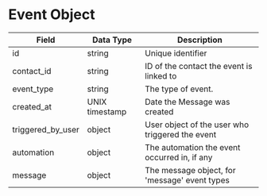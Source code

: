 # Event Object

Field | Data Type | Description
--- | --- | ---
id | string | Unique identifier
contact_id | string | ID of the contact the event is linked to
event_type | string | The type of event. 
created_at | UNIX timestamp | Date the Message was created
triggered_by_user | object | User object of the user who triggered the event
automation | object | The automation the event occurred in, if any
message | object | The message object, for 'message' event types


